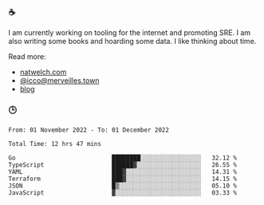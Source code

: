 ### ☕

I am currently working on tooling for the internet and promoting SRE. I am also writing some books and hoarding some data. I like thinking about time. 

Read more:

 - [natwelch.com](https://natwelch.com)
 - [@icco@merveilles.town](https://merveilles.town/@icco)
 - [blog](https://writing.natwelch.com)

### 🕒

<!--START_SECTION:waka-->

```text
From: 01 November 2022 - To: 01 December 2022

Total Time: 12 hrs 47 mins

Go                           ████████░░░░░░░░░░░░░░░░░   32.12 %
TypeScript                   ██████▓░░░░░░░░░░░░░░░░░░   26.55 %
YAML                         ███▓░░░░░░░░░░░░░░░░░░░░░   14.31 %
Terraform                    ███▓░░░░░░░░░░░░░░░░░░░░░   14.15 %
JSON                         █▒░░░░░░░░░░░░░░░░░░░░░░░   05.10 %
JavaScript                   ▓░░░░░░░░░░░░░░░░░░░░░░░░   03.33 %
```

<!--END_SECTION:waka-->
